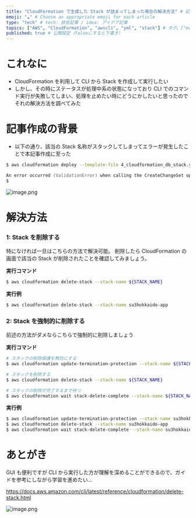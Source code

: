```yaml
---
title: "CloudFormation で生成した Stack が詰まってしまった場合の解決方法" # 記事のタイトル
emoji: "☁️" # Choose an appropriate emoji for each article
type: "tech" # tech: 技術記事 / idea: アイデア記事
topics: ["AWS", "CloudFormation", "awscli", "yml", "stack"] # タグ。["markdown", "rust", "aws"]のように指定する
published: true # 公開設定（falseにすると下書き）
---
```

# これなに

- CloudFormation を利用して CLI から Stack を作成して実行したい
- しかし、その時にステータスが処理中系の状態になっており CLI でのコマンド実行が失敗してしまい、処理を止めたい時にどうにかしたいと思ったのでそれの解決方法を調べてみた


# 記事作成の背景

- 以下の通り、該当の Stack 名称がスタックしてしまってエラーが発生したことで本記事作成に至った

```zsh
$ aws cloudformation deploy --template-file 4_cloudformation_db_stack.yml --stack-name su3hokkaido-app --parameter-overrides $(cat dev.cfg) --capabilities CAPABILITY_NAMED_IAM --no-execute-changeset

An error occurred (ValidationError) when calling the CreateChangeSet operation: Stack:arn:aws:cloudformation:ap-northeast-1:314146317837:stack/su3hokkaido-app/2d6a1ab0-a72d-11ef-9c48-06a6ece35625 is in ROLLBACK_COMPLETE state and can not be updated.
$ 
```

![image.png](https://qiita-image-store.s3.ap-northeast-1.amazonaws.com/0/2819748/6f8b6a1b-ec72-ffd3-d826-4aa6de8f2f7b.png)


# 解決方法

### 1: Stack を削除する

特になければ一旦はこちらの方法で解決可能。
削除したら CloudFormation の画面で該当の Stack が削除されたことを確認してみましょう。

**実行コマンド**

```zsh
$ aws cloudformation delete-stack --stack-name ${STACK_NAME}
```

**実行例**

```zsh
$ aws cloudformation delete-stack --stack-name su3hokkaido-app
```

### 2: Stack を強制的に削除する

前述の方法がダメならこちらで強制的に削除しましょう

**実行コマンド**

```zsh
# スタックの削除保護を無効にする
$ aws cloudformation update-termination-protection --stack-name ${STACK_NAME} --no-enable-termination-protection

# スタックを削除する
$ aws cloudformation delete-stack --stack-name ${STACK_NAME}

# スタックの削除が完了するまで待つ
$ aws cloudformation wait stack-delete-complete --stack-name ${STACK_NAME}
```

**実行例**

```zsh
$ aws cloudformation update-termination-protection --stack-name su3hokkaido-app --no-enable-termination-protection
$ aws cloudformation delete-stack --stack-name su3hokkaido-app
$ aws cloudformation wait stack-delete-complete --stack-name su3hokkaido-app
```

# あとがき

GUI も便利ですが CLI から実行した方が理解を深めることができるので、ガイドを参考にしながら学習を進めたい…

https://docs.aws.amazon.com/cli/latest/reference/cloudformation/delete-stack.html

![image.png](https://qiita-image-store.s3.ap-northeast-1.amazonaws.com/0/2819748/590b08b5-f9c5-ca60-644d-af4170db6951.png)


